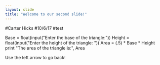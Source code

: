 ```yaml
---
layout: slide
title: "Welcome to our second slide!"
---
```

#Carter Hicks
#10/6/17
#test

Base = float(input("Enter the base of the triangle:"))
Height = float(input("Enter the height of the triangle: "))
Area = (.5) * Base * Height
print "The area of the triangle is:", Area

Use the left arrow to go back!
